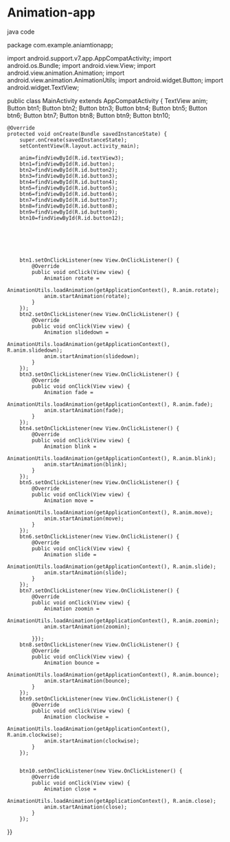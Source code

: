 # Animation-app
java code

package com.example.aniamtionapp;

import android.support.v7.app.AppCompatActivity;
import android.os.Bundle;
import android.view.View;
import android.view.animation.Animation;
import android.view.animation.AnimationUtils;
import android.widget.Button;
import android.widget.TextView;

public class MainActivity extends AppCompatActivity {
   TextView anim;
    Button btn1;
    Button btn2;
    Button btn3;
    Button btn4;
    Button btn5;
    Button btn6;
    Button btn7;
    Button btn8;
    Button btn9;
    Button btn10;

    @Override
    protected void onCreate(Bundle savedInstanceState) {
        super.onCreate(savedInstanceState);
        setContentView(R.layout.activity_main);

        anim=findViewById(R.id.textView3);
        btn1=findViewById(R.id.button);
        btn2=findViewById(R.id.button2);
        btn3=findViewById(R.id.button3);
        btn4=findViewById(R.id.button4);
        btn5=findViewById(R.id.button5);
        btn6=findViewById(R.id.button6);
        btn7=findViewById(R.id.button7);
        btn8=findViewById(R.id.button8);
        btn9=findViewById(R.id.button9);
        btn10=findViewById(R.id.button12);






        btn1.setOnClickListener(new View.OnClickListener() {
            @Override
            public void onClick(View view) {
                Animation rotate =
                        AnimationUtils.loadAnimation(getApplicationContext(), R.anim.rotate);
                anim.startAnimation(rotate);
            }
        });
        btn2.setOnClickListener(new View.OnClickListener() {
            @Override
            public void onClick(View view) {
                Animation slidedown =
                        AnimationUtils.loadAnimation(getApplicationContext(), R.anim.slidedown);
                anim.startAnimation(slidedown);
            }
        });
        btn3.setOnClickListener(new View.OnClickListener() {
            @Override
            public void onClick(View view) {
                Animation fade =
                        AnimationUtils.loadAnimation(getApplicationContext(), R.anim.fade);
                anim.startAnimation(fade);
            }
        });
        btn4.setOnClickListener(new View.OnClickListener() {
            @Override
            public void onClick(View view) {
                Animation blink =
                        AnimationUtils.loadAnimation(getApplicationContext(), R.anim.blink);
                anim.startAnimation(blink);
            }
        });
        btn5.setOnClickListener(new View.OnClickListener() {
            @Override
            public void onClick(View view) {
                Animation move =
                        AnimationUtils.loadAnimation(getApplicationContext(), R.anim.move);
                anim.startAnimation(move);
            }
        });
        btn6.setOnClickListener(new View.OnClickListener() {
            @Override
            public void onClick(View view) {
                Animation slide =
                        AnimationUtils.loadAnimation(getApplicationContext(), R.anim.slide);
                anim.startAnimation(slide);
            }
        });
        btn7.setOnClickListener(new View.OnClickListener() {
            @Override
            public void onClick(View view) {
                Animation zoomin =
                        AnimationUtils.loadAnimation(getApplicationContext(), R.anim.zoomin);
                anim.startAnimation(zoomin);

            }});
        btn8.setOnClickListener(new View.OnClickListener() {
            @Override
            public void onClick(View view) {
                Animation bounce =
                        AnimationUtils.loadAnimation(getApplicationContext(), R.anim.bounce);
                anim.startAnimation(bounce);
            }
        });
        btn9.setOnClickListener(new View.OnClickListener() {
            @Override
            public void onClick(View view) {
                Animation clockwise =
                        AnimationUtils.loadAnimation(getApplicationContext(), R.anim.clockwise);
                anim.startAnimation(clockwise);
            }
        });


        btn10.setOnClickListener(new View.OnClickListener() {
            @Override
            public void onClick(View view) {
                Animation close =
                        AnimationUtils.loadAnimation(getApplicationContext(), R.anim.close);
                anim.startAnimation(close);
            }
        });
}}
